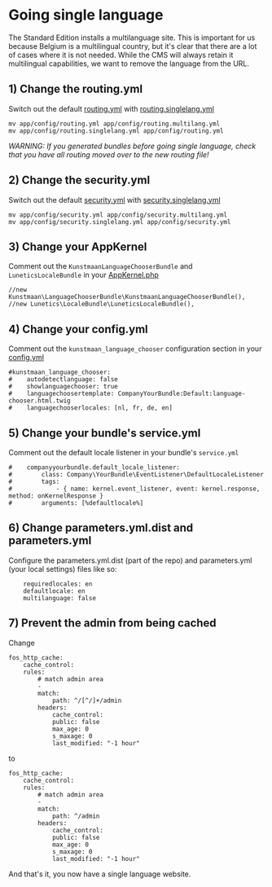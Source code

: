 Going single language
=====================

The Standard Edition installs a multilanguage site. This is important for us because Belgium is a multilingual country, but it's clear that there are a lot of cases where it is not needed. While the CMS will always retain it multilingual capabilities, we want to remove the language from the URL.

## 1) Change the routing.yml

Switch out the default [routing.yml](https://github.com/Kunstmaan/KunstmaanBundlesStandardEdition/blob/master/app/config/routing.yml) with [routing.singlelang.yml](https://github.com/Kunstmaan/KunstmaanBundlesStandardEdition/blob/master/app/config/routing.singlelang.yml)

```
mv app/config/routing.yml app/config/routing.multilang.yml
mv app/config/routing.singlelang.yml app/config/routing.yml
```

*WARNING: If you generated bundles before going single language, check that you have all routing moved over to the new routing file!*

## 2) Change the security.yml

Switch out the default [security.yml](https://github.com/Kunstmaan/KunstmaanBundlesStandardEdition/blob/master/app/config/security.yml) with [security.singlelang.yml](https://github.com/Kunstmaan/KunstmaanBundlesStandardEdition/blob/master/app/config/security.singlelang.yml)

```
mv app/config/security.yml app/config/security.multilang.yml
mv app/config/security.singlelang.yml app/config/security.yml
```

## 3) Change your AppKernel

Comment out the `KunstmaanLanguageChooserBundle` and `LuneticsLocaleBundle` in your [AppKernel.php](https://github.com/Kunstmaan/KunstmaanBundlesStandardEdition/blob/master/app/AppKernel.php)

```
//new Kunstmaan\LanguageChooserBundle\KunstmaanLanguageChooserBundle(),
//new Lunetics\LocaleBundle\LuneticsLocaleBundle(),
```

## 4) Change your config.yml

Comment out the `kunstmaan_language_chooser` configuration section in your [config.yml](https://github.com/Kunstmaan/KunstmaanBundlesStandardEdition/blob/master/app/config/config.yml)

```
#kunstmaan_language_chooser:
#    autodetectlanguage: false
#    showlanguagechooser: true
#    languagechoosertemplate: CompanyYourBundle:Default:language-chooser.html.twig
#    languagechooserlocales: [nl, fr, de, en]
```

## 5) Change your bundle's service.yml

Comment out the default locale listener in your bundle's `service.yml`

```
#    companyyourbundle.default_locale_listener:
#        class: Company\YourBundle\EventListener\DefaultLocaleListener
#        tags:
#            - { name: kernel.event_listener, event: kernel.response, method: onKernelResponse }
#        arguments: [%defaultlocale%]
```

## 6) Change parameters.yml.dist and parameters.yml

Configure the parameters.yml.dist (part of the repo) and parameters.yml (your local settings) files like so:

```
    requiredlocales: en
    defaultlocale: en
    multilanguage: false
```

## 7) Prevent the admin from being cached

Change

```
fos_http_cache:
    cache_control:
	rules:
	    # match admin area
	    -
		match:
		    path: ^/[^/]+/admin
		headers:
		    cache_control:
			public: false
			max_age: 0
			s_maxage: 0
		    last_modified: "-1 hour"
```

to

```
fos_http_cache:
    cache_control:
	rules:
	    # match admin area
	    -
		match:
		    path: ^/admin
		headers:
		    cache_control:
			public: false
			max_age: 0
			s_maxage: 0
		    last_modified: "-1 hour"
```


And that's it, you now have a single language website.
